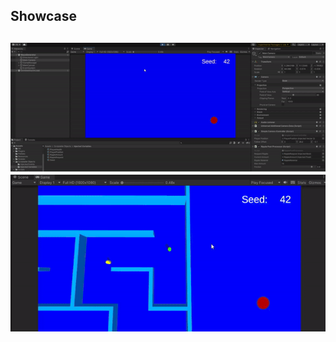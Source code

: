 Showcase
--------------
![Showcase](https://github.com/FurkanEmiroglu/FurkanEmiroglu/blob/main/Procedural%20Maze/mazegeneration.gif?raw=true)
![Showcase](https://github.com/FurkanEmiroglu/FurkanEmiroglu/blob/main/Procedural%20Maze/pathfindingai.gif?raw=true)
--------------
